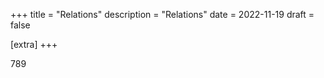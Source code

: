 +++
title = "Relations"
description = "Relations"
date = 2022-11-19
draft = false

[extra]
+++

789
